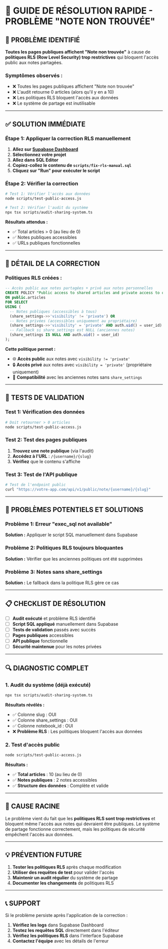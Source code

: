 # 🚨 GUIDE DE RÉSOLUTION RAPIDE - PROBLÈME "NOTE NON TROUVÉE"

## 🎯 **PROBLÈME IDENTIFIÉ**

**Toutes les pages publiques affichent "Note non trouvée"** à cause de **politiques RLS (Row Level Security) trop restrictives** qui bloquent l'accès public aux notes partagées.

### **Symptômes observés :**
- ❌ Toutes les pages publiques affichent "Note non trouvée"
- ❌ L'audit retourne 0 articles (alors qu'il y en a 10)
- ❌ Les politiques RLS bloquent l'accès aux données
- ❌ Le système de partage est inutilisable

---

## ✅ **SOLUTION IMMÉDIATE**

### **Étape 1: Appliquer la correction RLS manuellement**

1. **Allez sur [Supabase Dashboard](https://supabase.com/dashboard)**
2. **Sélectionnez votre projet**
3. **Allez dans SQL Editor**
4. **Copiez-collez le contenu de `scripts/fix-rls-manual.sql`**
5. **Cliquez sur "Run" pour exécuter le script**

### **Étape 2: Vérifier la correction**

```bash
# Test 1: Vérifier l'accès aux données
node scripts/test-public-access.js

# Test 2: Vérifier l'audit du système
npx tsx scripts/audit-sharing-system.ts
```

**Résultats attendus :**
- ✅ Total articles > 0 (au lieu de 0)
- ✅ Notes publiques accessibles
- ✅ URLs publiques fonctionnelles

---

## 🔧 **DÉTAIL DE LA CORRECTION**

### **Politiques RLS créées :**

```sql
-- Accès public aux notes partagées + privé aux notes personnelles
CREATE POLICY "Public access to shared articles and private access to own articles"
ON public.articles
FOR SELECT
USING (
  -- Notes publiques (accessibles à tous)
  (share_settings->>'visibility' != 'private') OR
  -- Notes privées (accessibles uniquement au propriétaire)
  (share_settings->>'visibility' = 'private' AND auth.uid() = user_id) OR
  -- Fallback si share_settings est NULL (anciennes notes)
  (share_settings IS NULL AND auth.uid() = user_id)
);
```

**Cette politique permet :**
- 🌐 **Accès public** aux notes avec `visibility != 'private'`
- 🔒 **Accès privé** aux notes avec `visibility = 'private'` (propriétaire uniquement)
- 🔄 **Compatibilité** avec les anciennes notes sans `share_settings`

---

## 🧪 **TESTS DE VALIDATION**

### **Test 1: Vérification des données**
```bash
# Doit retourner > 0 articles
node scripts/test-public-access.js
```

### **Test 2: Test des pages publiques**
1. **Trouvez une note publique** (via l'audit)
2. **Accédez à l'URL** : `/{username}/{slug}`
3. **Vérifiez** que le contenu s'affiche

### **Test 3: Test de l'API publique**
```bash
# Test de l'endpoint public
curl "https://votre-app.com/api/v1/public/note/{username}/{slug}"
```

---

## 🚨 **PROBLÈMES POTENTIELS ET SOLUTIONS**

### **Problème 1: Erreur "exec_sql not available"**
**Solution :** Appliquer le script SQL manuellement dans Supabase

### **Problème 2: Politiques RLS toujours bloquantes**
**Solution :** Vérifier que les anciennes politiques ont été supprimées

### **Problème 3: Notes sans share_settings**
**Solution :** Le fallback dans la politique RLS gère ce cas

---

## 📋 **CHECKLIST DE RÉSOLUTION**

- [ ] **Audit exécuté** et problème RLS identifié
- [ ] **Script SQL appliqué** manuellement dans Supabase
- [ ] **Tests de validation** passés avec succès
- [ ] **Pages publiques** accessibles
- [ ] **API publique** fonctionnelle
- [ ] **Sécurité maintenue** pour les notes privées

---

## 🔍 **DIAGNOSTIC COMPLET**

### **1. Audit du système (déjà exécuté)**
```bash
npx tsx scripts/audit-sharing-system.ts
```

**Résultats révélés :**
- ✅ Colonne slug : OUI
- ✅ Colonne share_settings : OUI  
- ✅ Colonne notebook_id : OUI
- ❌ **Problème RLS** : Les politiques bloquent l'accès aux données

### **2. Test d'accès public**
```bash
node scripts/test-public-access.js
```

**Résultats :**
- ✅ **Total articles** : 10 (au lieu de 0)
- ✅ **Notes publiques** : 2 notes accessibles
- ✅ **Structure des données** : Complète et valide

---

## 🎯 **CAUSE RACINE**

Le problème vient du fait que les **politiques RLS sont trop restrictives** et bloquent même l'accès aux notes qui devraient être publiques. Le système de partage fonctionne correctement, mais les politiques de sécurité empêchent l'accès aux données.

---

## 💡 **PRÉVENTION FUTURE**

1. **Tester les politiques RLS** après chaque modification
2. **Utiliser des requêtes de test** pour valider l'accès
3. **Maintenir un audit régulier** du système de partage
4. **Documenter les changements** de politiques RLS

---

## 📞 **SUPPORT**

Si le problème persiste après l'application de la correction :

1. **Vérifiez les logs** dans Supabase Dashboard
2. **Testez les requêtes SQL** directement dans l'éditeur
3. **Vérifiez les politiques RLS** dans l'interface Supabase
4. **Contactez l'équipe** avec les détails de l'erreur 